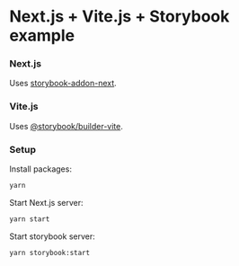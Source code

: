# Next.js + Vite.js + Storybook example

### Next.js

Uses [storybook-addon-next](https://github.com/RyanClementsHax/storybook-addon-next).

### Vite.js

Uses [@storybook/builder-vite](https://github.com/storybookjs/builder-vite).

### Setup

Install packages:

```sh
yarn
```

Start Next.js server:

```sh
yarn start
```

Start storybook server:

```sh
yarn storybook:start
```
